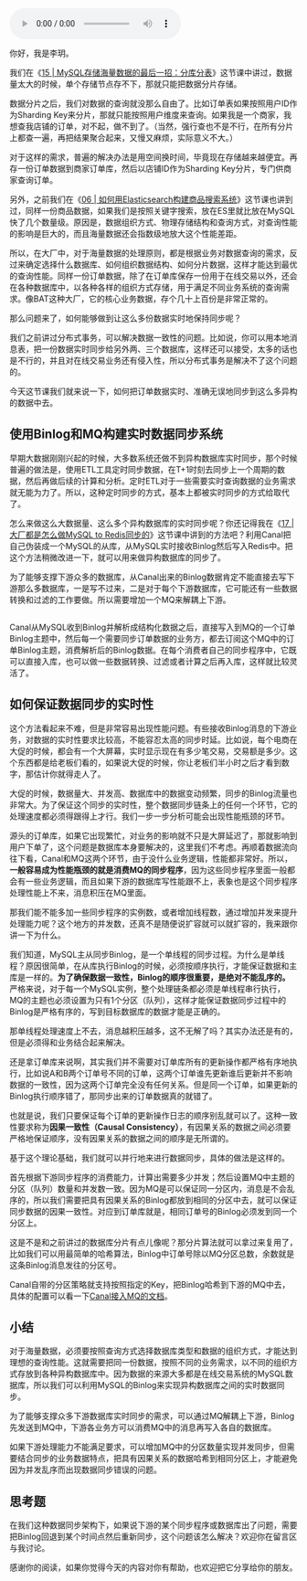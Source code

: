 <audio title="19 _ 跨系统实时同步数据，分布式事务是唯一的解决方案吗？" src="https://static001.geekbang.org/resource/audio/e7/50/e76664d75360b92e4fecd62a9bb18c50.mp3" controls="controls"></audio> 
<p>你好，我是李玥。</p><p>我们在《<a href="https://time.geekbang.org/column/article/217568">15 | MySQL存储海量数据的最后一招：分库分表</a>》这节课中讲过，数据量太大的时候，单个存储节点存不下，那就只能把数据分片存储。</p><p>数据分片之后，我们对数据的查询就没那么自由了。比如订单表如果按照用户ID作为Sharding Key来分片，那就只能按照用户维度来查询。如果我是一个商家，我想查我店铺的订单，对不起，做不到了。（当然，强行查也不是不行，在所有分片上都查一遍，再把结果聚合起来，又慢又麻烦，实际意义不大。）</p><p>对于这样的需求，普遍的解决办法是用空间换时间，毕竟现在存储越来越便宜。再存一份订单数据到商家订单库，然后以店铺ID作为Sharding Key分片，专门供商家查询订单。</p><p>另外，之前我们在《<a href="https://time.geekbang.org/column/article/208675">06 | 如何用Elasticsearch构建商品搜索系统</a>》这节课也讲到过，同样一份商品数据，如果我们是按照关键字搜索，放在ES里就比放在MySQL快了几个数量级。原因是，数据组织方式、物理存储结构和查询方式，对查询性能的影响是巨大的，而且海量数据还会指数级地放大这个性能差距。</p><p>所以，在大厂中，对于海量数据的处理原则，都是根据业务对数据查询的需求，反过来确定选择什么数据库、如何组织数据结构、如何分片数据，这样才能达到最优的查询性能。同样一份订单数据，除了在订单库保存一份用于在线交易以外，还会在各种数据库中，以各种各样的组织方式存储，用于满足不同业务系统的查询需求。像BAT这种大厂，它的核心业务数据，存个几十上百份是非常正常的。</p><!-- [[[read_end]]] --><p>那么问题来了，如何能够做到让这么多份数据实时地保持同步呢？</p><p>我们之前讲过分布式事务，可以解决数据一致性的问题。比如说，你可以用本地消息表，把一份数据实时同步给另外两、三个数据库，这样还可以接受，太多的话也是不行的，并且对在线交易业务还有侵入性，所以分布式事务是解决不了这个问题的。</p><p>今天这节课我们就来说一下，如何把订单数据实时、准确无误地同步到这么多异构的数据中去。</p><h2>使用Binlog和MQ构建实时数据同步系统</h2><p>早期大数据刚刚兴起的时候，大多数系统还做不到异构数据库实时同步，那个时候普遍的做法是，使用ETL工具定时同步数据，在T+1时刻去同步上一个周期的数据，然后再做后续的计算和分析。定时ETL对于一些需要实时查询数据的业务需求就无能为力了。所以，这种定时同步的方式，基本上都被实时同步的方式给取代了。</p><p>怎么来做这么大数据量、这么多个异构数据库的实时同步呢？你还记得我在《<a href="https://time.geekbang.org/column/article/217593">17 | 大厂都是怎么做MySQL to Redis同步的</a>》这节课中讲到的方法吧？利用Canal把自己伪装成一个MySQL的从库，从MySQL实时接收Binlog然后写入Redis中。把这个方法稍微改进一下，就可以用来做异构数据库的同步了。</p><p>为了能够支撑下游众多的数据库，从Canal出来的Binlog数据肯定不能直接去写下游那么多数据库，一是写不过来，二是对于每个下游数据库，它可能还有一些数据转换和过滤的工作要做。所以需要增加一个MQ来解耦上下游。</p><p><img src="https://static001.geekbang.org/resource/image/df/d8/dfa37d67d87fc7c8a8de50681f8134d8.jpg" alt=""></p><p>Canal从MySQL收到Binlog并解析成结构化数据之后，直接写入到MQ的一个订单Binlog主题中，然后每一个需要同步订单数据的业务方，都去订阅这个MQ中的订单Binlog主题，消费解析后的Binlog数据。在每个消费者自己的同步程序中，它既可以直接入库，也可以做一些数据转换、过滤或者计算之后再入库，这样就比较灵活了。</p><h2>如何保证数据同步的实时性</h2><p>这个方法看起来不难，但是非常容易出现性能问题。有些接收Binlog消息的下游业务，对数据的实时性要求比较高，不能容忍太高的同步时延。比如说，每个电商在大促的时候，都会有一个大屏幕，实时显示现在有多少笔交易，交易额是多少。这个东西都是给老板们看的，如果说大促的时候，你让老板们半小时之后才看到数字，那估计你就得走人了。</p><p>大促的时候，数据量大、并发高、数据库中的数据变动频繁，同步的Binlog流量也非常大。为了保证这个同步的实时性，整个数据同步链条上的任何一个环节，它的处理速度都必须得跟得上才行。我们一步一步分析可能会出现性能瓶颈的环节。</p><p>源头的订单库，如果它出现繁忙，对业务的影响就不只是大屏延迟了，那就影响到用户下单了，这个问题是数据库本身要解决的，这里我们不考虑。再顺着数据流向往下看，Canal和MQ这两个环节，由于没什么业务逻辑，性能都非常好。所以，<strong>一般容易成为性能瓶颈的就是消费MQ的同步程序</strong>，因为这些同步程序里面一般都会有一些业务逻辑，而且如果下游的数据库写性能跟不上，表象也是这个同步程序处理性能上不来，消息积压在MQ里面。</p><p>那我们能不能多加一些同步程序的实例数，或者增加线程数，通过增加并发来提升处理能力呢？这个地方的并发数，还真不是随便说扩容就可以就扩容的，我来跟你讲一下为什么。</p><p>我们知道，MySQL主从同步Binlog，是一个单线程的同步过程。为什么是单线程？原因很简单，在从库执行Binlog的时候，必须按顺序执行，才能保证数据和主库是一样的。<strong>为了确保数据一致性，Binlog的顺序很重要，是绝对不能乱序的。</strong> 严格来说，对于每一个MySQL实例，整个处理链条都必须是单线程串行执行，MQ的主题也必须设置为只有1个分区（队列），这样才能保证数据同步过程中的Binlog是严格有序的，写到目标数据库的数据才能是正确的。</p><p>那单线程处理速度上不去，消息越积压越多，这不无解了吗？其实办法还是有的，但是必须得和业务结合起来解决。</p><p>还是拿订单库来说啊，其实我们并不需要对订单库所有的更新操作都严格有序地执行，比如说A和B两个订单号不同的订单，这两个订单谁先更新谁后更新并不影响数据的一致性，因为这两个订单完全没有任何关系。但是同一个订单，如果更新的Binlog执行顺序错了，那同步出来的订单数据真的就错了。</p><p>也就是说，我们只要保证每个订单的更新操作日志的顺序别乱就可以了。这种一致性要求称为<strong>因果一致性（Causal Consistency）</strong>，有因果关系的数据之间必须要严格地保证顺序，没有因果关系的数据之间的顺序是无所谓的。</p><p>基于这个理论基础，我们就可以并行地来进行数据同步，具体的做法是这样的。</p><p>首先根据下游同步程序的消费能力，计算出需要多少并发；然后设置MQ中主题的分区（队列）数量和并发数一致。因为MQ是可以保证同一分区内，消息是不会乱序的，所以我们需要把具有因果关系的Binlog都放到相同的分区中去，就可以保证同步数据的因果一致性。对应到订单库就是，相同订单号的Binlog必须发到同一个分区上。</p><p>这是不是和之前讲过的数据库分片有点儿像呢？那分片算法就可以拿过来复用了，比如我们可以用最简单的哈希算法，Binlog中订单号除以MQ分区总数，余数就是这条Binlog消息发往的分区号。</p><p>Canal自带的分区策略就支持按照指定的Key，把Binlog哈希到下游的MQ中去，具体的配置可以看一下<a href="https://github.com/alibaba/canal/wiki/Canal-Kafka-RocketMQ-QuickStart">Canal接入MQ的文档</a>。</p><h2>小结</h2><p>对于海量数据，必须要按照查询方式选择数据库类型和数据的组织方式，才能达到理想的查询性能。这就需要把同一份数据，按照不同的业务需求，以不同的组织方式存放到各种异构数据库中。因为数据的来源大多都是在线交易系统的MySQL数据库，所以我们可以利用MySQL的Binlog来实现异构数据库之间的实时数据同步。</p><p>为了能够支撑众多下游数据库实时同步的需求，可以通过MQ解耦上下游，Binlog先发送到MQ中，下游各业务方可以消费MQ中的消息再写入各自的数据库。</p><p>如果下游处理能力不能满足要求，可以增加MQ中的分区数量实现并发同步，但需要结合同步的业务数据特点，把具有因果关系的数据哈希到相同分区上，才能避免因为并发乱序而出现数据同步错误的问题。</p><h2>思考题</h2><p>在我们这种数据同步架构下，如果说下游的某个同步程序或数据库出了问题，需要把Binlog回退到某个时间点然后重新同步，这个问题该怎么解决？欢迎你在留言区与我讨论。</p><p>感谢你的阅读，如果你觉得今天的内容对你有帮助，也欢迎把它分享给你的朋友。</p>